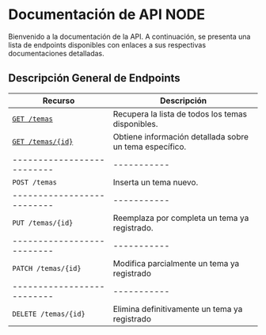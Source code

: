 # Documentación de API NODE

Bienvenido a la documentación de la API. A continuación, se presenta una lista
de endpoints disponibles con enlaces a sus respectivas documentaciones detalladas.

## Descripción General de Endpoints

| Recurso                    | Descripción |
| -------------------------- | ----------- |
| [`GET /temas`](./endpoints//get-temas.md)                 | Recupera la lista de todos los temas disponibles. |
| [`GET /temas/{id}`](./endpoints//get-temas-id.md)          | Obtiene información detallada sobre un tema específico. |
| -------------------------- | ----------- |
|`POST /temas`              | Inserta un tema nuevo. |
| -------------------------- | ----------- |
| `PUT /temas/{id}`          | Reemplaza por completa un tema ya registrado.|
| -------------------------- | ----------- |
| `PATCH /temas/{id}`        | Modifica parcialmente un tema ya registrado|
| -------------------------- | ----------- |
| `DELETE /temas/{id}`        | Elimina definitivamente un tema ya registrado|
